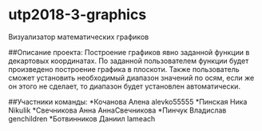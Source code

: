 # utp2018-3-graphics
Визуализатор математических графиков

##Описание проекта:
Построение графиков явно заданной функции в декартовых координатах.
По заданной пользователем функции будет произведено построение графика в плоскоти.
Также пользователь сможет установить необходимый диапазон значений по осям,
если же он этого не сделает, то диапазон будет установлен автоматически.

##Участники команды:
*Кочанова Алена       alevko55555
*Пинская Ника         Nikulik
*Свечникова Анна      АннаСвечникова 
*Пинчук Владислав     genchildren 
*Ботвинников Даниил   lameach 
